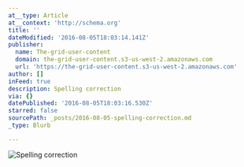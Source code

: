 ```yaml
---
at__type: Article
at__context: 'http://schema.org'
title: ''
dateModified: '2016-08-05T18:03:14.141Z'
publisher:
  name: The-grid-user-content
  domain: the-grid-user-content.s3-us-west-2.amazonaws.com
  url: 'https://the-grid-user-content.s3-us-west-2.amazonaws.com'
author: []
inFeed: true
description: Spelling correction
via: {}
datePublished: '2016-08-05T18:03:16.530Z'
starred: false
sourcePath: _posts/2016-08-05-spelling-correction.md
_type: Blurb

---
```

![Spelling correction](https://the-grid-user-content.s3-us-west-2.amazonaws.com/4b9f0513-e455-462b-9fbb-f13763da450b.jpg)